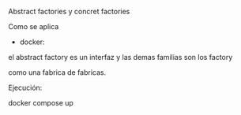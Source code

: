 Abstract factories y concret factories

Como se aplica

- docker:

el abstract factory es un interfaz y las demas familias son los factory

como una fabrica de fabricas.

Ejecución:

docker compose up